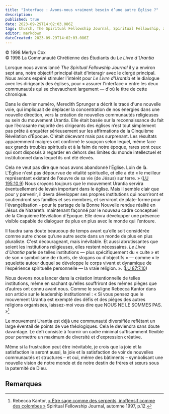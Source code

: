 ```yaml
---
title: "Interface : Avons-nous vraiment besoin d’une autre Église ?"
description: 
published: true
date: 2023-09-29T14:02:03.086Z
tags: Church, The Spiritual Fellowship Journal, Spiritual Fellowship, article
editor: markdown
dateCreated: 2023-09-29T14:02:03.086Z
---
```


<p class="v-card v-sheet theme--light gray lighten-3 px-2">© 1998 Merlyn Cox<br>© 1998 La Communauté Chrétienne des Étudiants du <i>Le Livre d'Urantia</i></p>


Lorsque nous avons lancé _The Spiritual Fellowship Journal_ il y a environ sept ans, notre objectif principal était d'interagir avec le clergé principal. Nous avions espéré stimuler l'intérêt pour _Le Livre d'Urantia_ et le dialogue avec les dirigeants des églises, pour « assurer l'interface » entre les deux communautés qui se chevauchent largement — d'où le titre de cette chronique.

Dans le dernier numéro, Meredith Sprunger a décrit le tracé d'une nouvelle voie, qui impliquait de déplacer la concentration de nos énergies dans une nouvelle direction, vers la création de nouvelles communautés religieuses au sein du mouvement Urantia. Elle était basée sur la reconnaissance du fait que l’écrasante majorité des dirigeants des églises n’est tout simplement pas prête à enquêter sérieusement sur les affirmations de la Cinquième Révélation d’Époque. C'était décevant mais pas surprenant. Les résultats apparemment maigres ont confirmé le soupçon selon lequel, même face aux grands troubles spirituels et à la faim de notre époque, rares sont ceux qui sont disposés à regarder en dehors des limites du monde intellectuel et institutionnel dans lequel ils ont été élevés.

Cela ne veut pas dire que nous avons abandonné l’Église. Loin de là. L'Église n'est pas dépourvue de vitalité spirituelle, et elle a été « le meilleur représentant existant de l'œuvre de sa vie (de Jésus) sur terre. » ([LU 195:10.9](/fr/The_Urantia_Book/195#p10_9)) Nous croyons toujours que le mouvement Urantia servira éventuellement de levain important dans le église. Mais il semble clair que pour y parvenir, il devra développer ses propres institutions qui nourriront et soutiendront ses familles et ses membres, et serviront de plate-forme pour l'évangélisation - pour le partage de la Bonne Nouvelle rendue réalité en Jésus de Nazareth. maintenant façonné par le nouveau cadre conceptuel de la Cinquième Révélation d’Époque. Elle devra développer une présence visible capable de dialoguer de plus en plus avec le monde qui l’entoure.

Il faudra sans doute beaucoup de temps avant qu’elle soit considérée comme autre chose qu’une autre secte dans un monde de plus en plus pluraliste. C'est décourageant, mais inévitable. Et aussi abrutissantes que soient les institutions religieuses, elles restent nécessaires. _Le Livre d'Urantia_ parle de telles institutions — plus spécifiquement du « culte » et de son « symbolisme de rituels, de slogans ou d'objectifs » — comme « le squelette autour duquel se développe le corps vivant et dynamique de l’expérience spirituelle personnelle — la vraie religion. ». ([LU 87:7.10](/fr/The_Urantia_Book/87#p7_10))

Nous devons nous lancer dans la création intentionnelle de telles institutions, même en sachant qu’elles souffriront des mêmes pièges que d’autres ont connu avant nous. Comme le souligne Rebecca Kantor dans son article sur le leadership institutionnel : « Si vous pensez que le mouvement Urantia est exempté des défis et des pièges des autres religions organisées, laissez-moi vous dire que NOUS NE LE SOMMES PAS. »[^1]

Le mouvement Urantia est déjà une communauté diversifiée reflétant un large éventail de points de vue théologiques. Cela le deviendra sans doute davantage. Le défi consiste à fournir un cadre minimal suffisamment flexible pour permettre un maximum de diversité et d'expression créative.

Même si la frustration peut être inévitable, je crois que la joie et la satisfaction le seront aussi, la joie et la satisfaction de voir de nouvelles communautés et structures – et oui, même des bâtiments – symbolisant une nouvelle vision de notre monde et de notre destin de frères et sœurs sous la paternité de Dieu.



## Remarques

[^1]: Rebecca Kantor, [« Être sage comme des serpents, inoffensif comme des colombes »](/fr/article/Rebecca_Kantor/To_be_Wise_as_Serpents_Harmless_as_Doves) Spiritual Fellowship Journal, automne 1997, p.12.